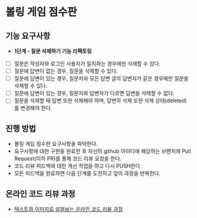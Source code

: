 # 볼링 게임 점수판

## 기능 요구사항
- **1단계 - 질문 삭제하기 기능 리팩토링**
* [ ] 질문은 작성자와 로그인 사용자가 일치하는 경우에만 삭제할 수 있다.
* [ ] 질문에 답변이 없는 경우, 질문을 삭제할 수 있다.
* [ ] 질문에 답변이 있는 경우, 질문자와 모든 답변 글의 답변자가 같은 경우에만 질문을 삭제할 수 있다.
* [ ] 질문에 답변이 있는 경우, 질문자와 답변자가 다르면 답변을 삭제할 수 없다.
* [ ] 질문을 삭제할 때 답변 또한 삭제해야 하며, 답변의 삭제 또한 삭제 상태(deleted)를 변경해야 한다.

## 진행 방법
* 볼링 게임 점수판 요구사항을 파악한다.
* 요구사항에 대한 구현을 완료한 후 자신의 github 아이디에 해당하는 브랜치에 Pull Request(이하 PR)를 통해 코드 리뷰 요청을 한다.
* 코드 리뷰 피드백에 대한 개선 작업을 하고 다시 PUSH한다.
* 모든 피드백을 완료하면 다음 단계를 도전하고 앞의 과정을 반복한다.

## 온라인 코드 리뷰 과정
* [텍스트와 이미지로 살펴보는 온라인 코드 리뷰 과정](https://github.com/next-step/nextstep-docs/tree/master/codereview)